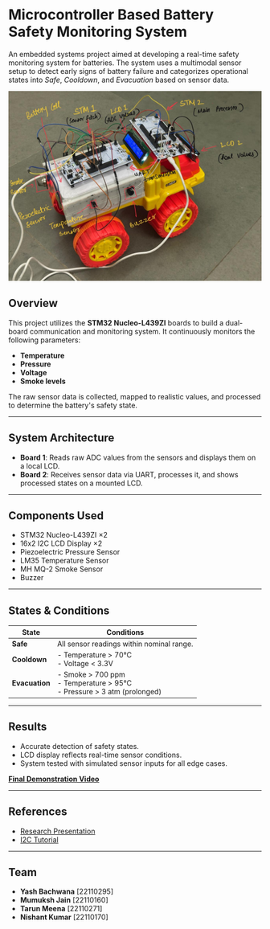 # Microcontroller Based Battery Safety Monitoring System

An embedded systems project aimed at developing a real-time safety monitoring system for batteries. The system uses a multimodal sensor setup to detect early signs of battery failure and categorizes operational states into *Safe*, *Cooldown*, and *Evacuation* based on sensor data.

![Battery Safety System](./Setup.jpg) 

## Overview

This project utilizes the **STM32 Nucleo-L439ZI** boards to build a dual-board communication and monitoring system. It continuously monitors the following parameters:

- **Temperature**
- **Pressure**
- **Voltage**
- **Smoke levels**

The raw sensor data is collected, mapped to realistic values, and processed to determine the battery's safety state.

---

## System Architecture

- **Board 1**: Reads raw ADC values from the sensors and displays them on a local LCD.
- **Board 2**: Receives sensor data via UART, processes it, and shows processed states on a mounted LCD.

---

## Components Used

- STM32 Nucleo-L439ZI ×2  
- 16x2 I2C LCD Display ×2  
- Piezoelectric Pressure Sensor  
- LM35 Temperature Sensor  
- MH MQ-2 Smoke Sensor  
- Buzzer  

---

## States & Conditions

| State         | Conditions                                                                 |
|---------------|----------------------------------------------------------------------------|
| **Safe**      | All sensor readings within nominal range.                                 |
| **Cooldown**  | - Temperature > 70°C  <br> - Voltage < 3.3V                                 |
| **Evacuation**| - Smoke > 700 ppm <br> - Temperature > 95°C <br> - Pressure > 3 atm (prolonged) |

---

## Results

- Accurate detection of safety states.
- LCD display reflects real-time sensor conditions.
- System tested with simulated sensor inputs for all edge cases.

**[Final Demonstration Video](https://drive.google.com/file/d/1rvyXpuEU12jV9B2nGEwkIB-Cr2O0nJZe/view?usp=sharing)**

---

## References

- [Research Presentation](https://drive.google.com/file/d/1-kiMIs_N0nfJCPugIz-3Ah2QLj24rwbb/view?usp=drivesdk)
- [I2C Tutorial](https://m.youtube.com/watch?v=e-KgHsQPkwg)
---

## Team

- **Yash Bachwana** [22110295]  
- **Mumuksh Jain** [22110160]  
- **Tarun Meena** [22110271]  
- **Nishant Kumar** [22110170]
